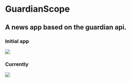 # GuardianScope
## A news app based on the guardian api.
### Initial app
<img src="https://github.com/ahmdaeyz/GuardianScope/blob/master/guardianScope_demo.gif"/>

### Currently 
<img src="https://github.com/ahmdaeyz/GuardianScope/blob/master/guardianScope_latest_demo.gif"/>

